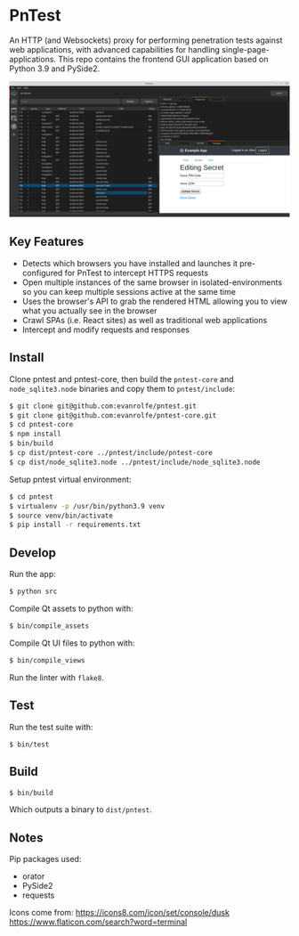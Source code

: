 # PnTest

An HTTP (and Websockets) proxy for performing penetration tests against web applications, with advanced capabilities for handling single-page-applications. This repo contains the frontend GUI application based on Python 3.9 and PySide2.

![](./screenshot.png)

## Key Features

- Detects which browsers you have installed and launches it pre-configured for PnTest to intercept HTTPS requests
- Open multiple instances of the same browser in isolated-environments so you can keep multiple sessions active at the same time
- Uses the browser's API to grab the rendered HTML allowing you to view what you actually see in the browser
- Crawl SPAs (i.e. React sites) as well as traditional web applications
- Intercept and modify requests and responses

## Install
Clone pntest and pntest-core, then build the `pntest-core` and `node_sqlite3.node` binaries and copy them to `pntest/include`:
```bash
$ git clone git@github.com:evanrolfe/pntest.git
$ git clone git@github.com:evanrolfe/pntest-core.git
$ cd pntest-core
$ npm install
$ bin/build
$ cp dist/pntest-core ../pntest/include/pntest-core
$ cp dist/node_sqlite3.node ../pntest/include/node_sqlite3.node
```

Setup pntest virtual environment:
```bash
$ cd pntest
$ virtualenv -p /usr/bin/python3.9 venv
$ source venv/bin/activate
$ pip install -r requirements.txt
```

## Develop
Run the app:
```bash
$ python src
```

Compile Qt assets to python with:
```bash
$ bin/compile_assets
```

Compile Qt UI files to python with:
```bash
$ bin/compile_views
```

Run the linter with `flake8`.

## Test
Run the test suite with:
```
$ bin/test
```

## Build
```
$ bin/build
```
Which outputs a binary to `dist/pntest`.

## Notes
Pip packages used:
- orator
- PySide2
- requests

Icons come from:
https://icons8.com/icon/set/console/dusk
https://www.flaticon.com/search?word=terminal
